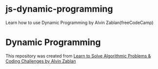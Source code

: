 # js-dynamic-programming
Learn how to use Dynamic Programming by Alvin Zablan(freeCodeCamp)
# Dynamic Programming

This repository was created from [Learn to Solve Algorithmic Problems & Coding Challenges by Alvin Zablan](https://youtu.be/oBt53YbR9Kk)
